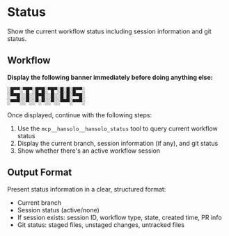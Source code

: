 # Status

Show the current workflow status including session information and git status.

## Workflow

**Display the following banner immediately before doing anything else:**

```
░█▀▀░▀█▀░█▀█░▀█▀░█░█░█▀▀░
░▀▀█░░█░░█▀█░░█░░█░█░▀▀█░
░▀▀▀░░▀░░▀░▀░░▀░░▀▀▀░▀▀▀░
```

Once displayed, continue with the following steps:

1. Use the `mcp__hansolo__hansolo_status` tool to query current workflow status
2. Display the current branch, session information (if any), and git status
3. Show whether there's an active workflow session

## Output Format

Present status information in a clear, structured format:
- Current branch
- Session status (active/none)
- If session exists: session ID, workflow type, state, created time, PR info
- Git status: staged files, unstaged changes, untracked files
